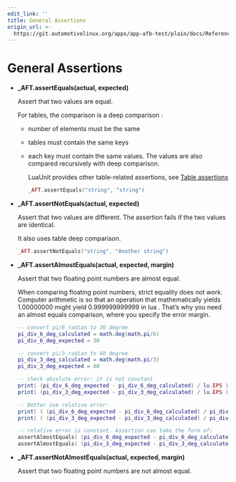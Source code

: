 ```yaml
---
edit_link: ''
title: General Assertions
origin_url: >-
  https://git.automotivelinux.org/apps/app-afb-test/plain/docs/Reference/LuaUnitAssertionFunctions/0_GeneralAssertions.md?h=flounder
---
```


<!-- WARNING: This file is generated by fetch_docs.js using /home/boron/Documents/AGL/docs-webtemplate/site/_data/tocs/apis_services/flounder/flounder-app-afb-test-developer-guides-api-services-book.yml -->

# General Assertions

* **_AFT.assertEquals(actual, expected)**

    Assert that two values are equal.

    For tables, the comparison is a deep comparison :

  * number of elements must be the same
  * tables must contain the same keys
  * each key must contain the same values. The values are also compared recursively with deep comparison.

    LuaUnit provides other table-related assertions, see [Table assertions](http://luaunit.readthedocs.io/en/luaunit_v3_2_1/#assert-table)

    ```lua
    _AFT.assertEquals("string", "string")
    ```

* **_AFT.assertNotEquals(actual, expected)**

    Assert that two values are different. The assertion fails if the two values are identical.

    It also uses table deep comparison.
    
    ```lua
    _AFT.assertNotEquals("string", "Another string")
    ```

* **_AFT.assertAlmostEquals(actual, expected, margin)**

    Assert that two floating point numbers are almost equal.

    When comparing floating point numbers, strict equality does not work.
    Computer arithmetic is so that an operation that mathematically yields
    1.00000000 might yield 0.999999999999 in lua . That’s why you need an
    almost equals comparison, where you specify the error margin.
    
    ```lua
    -- convert pi/6 radian to 30 degree
    pi_div_6_deg_calculated = math.deg(math.pi/6)
    pi_div_6_deg_expected = 30

    -- convert pi/3 radian to 60 degree
    pi_div_3_deg_calculated = math.deg(math.pi/3)
    pi_div_3_deg_expected = 60

    -- check absolute error: it is not constant
    print( (pi_div_6_deg_expected - pi_div_6_deg_calculated) / lu.EPS ) -- prints: 16
    print( (pi_div_3_deg_expected - pi_div_3_deg_calculated) / lu.EPS ) -- prints: 32

    -- Better use relative error:
    print( ( (pi_div_6_deg_expected - pi_div_6_deg_calculated) / pi_div_6_deg_expected) / lu.EPS ) -- prints: 0.53333
    print( ( (pi_div_3_deg_expected - pi_div_3_deg_calculated) / pi_div_3_deg_expected) / lu.EPS ) -- prints: 0.53333

    -- relative error is constant. Assertion can take the form of:
    assertAlmostEquals( (pi_div_6_deg_expected - pi_div_6_deg_calculated) / pi_div_6_deg_expected, lu.EPS )
    assertAlmostEquals( (pi_div_3_deg_expected - pi_div_3_deg_calculated) / pi_div_3_deg_expected, lu.EPS )
    ```

* **_AFT.assertNotAlmostEquals(actual, expected, margin)**

    Assert that two floating point numbers are not almost equal.
    